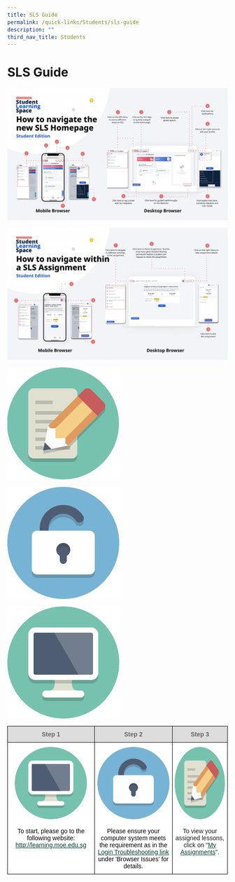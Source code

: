 ```yaml
---
title: SLS Guide
permalink: /quick-links/Students/sls-guide
description: ""
third_nav_title: Students
---
```

# **SLS Guide**

![](/images/SLS%201.jpg)

![](/images/SLS%202.jpg)

![](/images/iconfinder_compose_1055085.png)

![](/images/iconfinder_unlocked_1054943.png)

![](/images/iconfinder_computer_1055084.png)

<table style="border-collapse:collapse;border-spacing:0" class="tg"><thead><tr><th style="background-color:#DDD;border-color:black;border-style:solid;border-width:1px;color:#666;font-family:Arial, sans-serif;font-size:14px;font-weight:bold;overflow:hidden;padding:10px 5px;text-align:center;vertical-align:middle;word-break:normal"><span style="color:#666;background-color:#DDD">Step 1</span></th><th style="background-color:#DDD;border-color:black;border-style:solid;border-width:1px;color:#666;font-family:Arial, sans-serif;font-size:14px;font-weight:bold;overflow:hidden;padding:10px 5px;text-align:center;vertical-align:middle;word-break:normal"><span style="color:#666;background-color:#DDD">Step 2</span></th><th style="background-color:#DDD;border-color:black;border-style:solid;border-width:1px;color:#666;font-family:Arial, sans-serif;font-size:14px;font-weight:bold;overflow:hidden;padding:10px 5px;text-align:center;vertical-align:middle;word-break:normal"><span style="color:#666;background-color:#DDD">Step 3</span></th></tr></thead><tbody><tr><td style="background-color:#FFF;border-color:black;border-style:solid;border-width:1px;font-family:Arial, sans-serif;font-size:14px;overflow:hidden;padding:10px 5px;text-align:center;vertical-align:top;word-break:normal"><img src="/images/iconfinder_computer_1055084.png" alt="iconfinder_computer_1055084.png" width="165" height="165"><br><br><span style="font-weight:400;color:#000">To start, please go to the following website:</span> <a href="http://learning.moe.edu.sg/" target="_blank" rel="noopener noreferrer"><span style="text-decoration:underline;color:#033C2E">http://learning.moe.edu.sg</span></a></td><td style="background-color:#FFF;border-color:black;border-style:solid;border-width:1px;font-family:Arial, sans-serif;font-size:14px;overflow:hidden;padding:10px 5px;text-align:center;vertical-align:top;word-break:normal"><img src="/images/iconfinder_unlocked_1054943.png" alt="iconfinder_unlocked_1054943.png" width="165" height="165"><br><br><span style="font-weight:400;color:#000">Please ensure your computer system meets the requirement as in the</span> <a href="https://static.learning.moe.edu.sg/UserGuide/login-troubleshooting.html" target="_blank" rel="noopener noreferrer"><span style="text-decoration:underline;color:#033C2E">Login Troubleshooting link</span></a> <span style="font-weight:400;color:#000">under 'Browser Issues' for details.</span></td><td style="background-color:#FFF;border-color:black;border-style:solid;border-width:1px;font-family:Arial, sans-serif;font-size:14px;overflow:hidden;padding:10px 5px;text-align:center;vertical-align:top;word-break:normal"><img src="/images/iconfinder_compose_1055085.png" alt="iconfinder_compose_1055085.png" width="165" height="165"><br><br>To view your assigned lessons, click on "<a href="https://xishanpri.moe.edu.sg/qql/slot/u540/Revamp%202018/Quick%20Links/Students/Access%20Assignments.pdf" target="_blank" rel="noopener noreferrer"><span style="text-decoration:underline;color:#033C2E">My Assignments</span></a>".</td></tr></tbody></table>